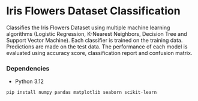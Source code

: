 # Iris Flowers Dataset Classification

Classifies the Iris Flowers Dataset using multiple machine learning algorithms (Logistic Regression, K-Nearest Neighbors, Decision Tree and Support Vector Machine). Each classifier is trained on the training data. Predictions are made on the test data. The performance of each model is evaluated using accuracy score, classification report and confusion matrix.

### Dependencies

* Python 3.12

```python
pip install numpy pandas matplotlib seaborn scikit-learn
```
